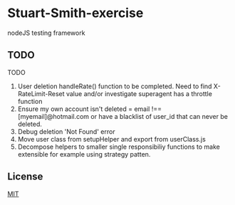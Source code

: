 # Stuart-Smith-exercise

nodeJS testing framework

## TODO

TODO
1. User deletion handleRate() function to be completed. Need to find  X-RateLimit-Reset value and/or investigate superagent has a throttle function
2. Ensure my own account isn't deleted = email !== [myemail]@hotmail.com or have a blacklist of user_id that can never be deleted.
3. Debug deletion 'Not Found' error
4. Move user class from setupHelper and export from userClass.js
5. Decompose helpers to smaller single responsibiliy functions to make extensible for example using strategy patten.



## License
[MIT](https://choosealicense.com/licenses/mit/)